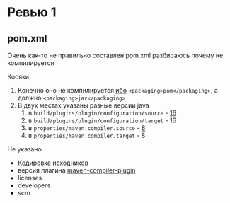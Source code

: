 Ревью 1
=====================

pom.xml
-----------

Очень как-то не правильно составлен pom.xml
разбираюсь почему не компилируется

Косяки

1. Конечно оно не компилируется [ибо](https://github.com/65sev1/byte-inspector/blob/c03ca695c0ed99ec464ab5ab93762a9c50a8e336/pom.xml#L10) `<packaging>pom</packaging>`, а должно `<packaging>jar</packaging>` 
2. В двух местах указаны разные версии java
   1. в `build/plugins/plugin/configuration/source` - [16](https://github.com/65sev1/byte-inspector/blob/c03ca695c0ed99ec464ab5ab93762a9c50a8e336/pom.xml#L17) 
   2. в `build/plugins/plugin/configuration/target` - 16
   3. в `properties/maven.compiler.source` - [8](https://github.com/65sev1/byte-inspector/blob/c03ca695c0ed99ec464ab5ab93762a9c50a8e336/pom.xml#L25)
   4. в `properties/maven.compiler.target` - 8

Не указано

- Кодировка исходников
- версия плагина [maven-compiler-plugin](https://github.com/65sev1/byte-inspector/blob/f10e5d6c6a1e076dff752e60f90eb68408f1cf26/pom.xml#L15)
- licenses
- developers
- scm

